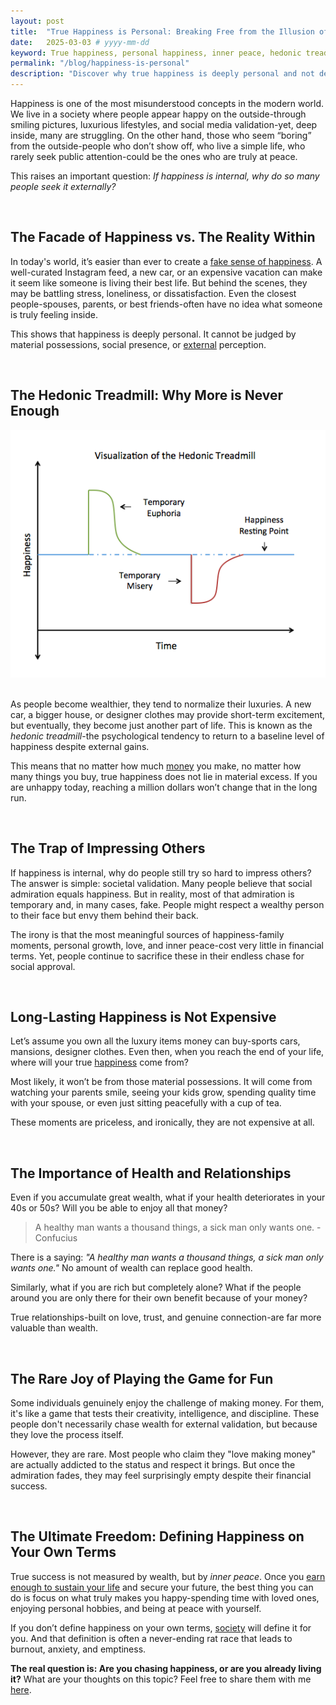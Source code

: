 ```yaml
---
layout: post
title:  "True Happiness is Personal: Breaking Free from the Illusion of External Validation"
date:   2025-03-03 # yyyy-mm-dd
keyword: True happiness, personal happiness, inner peace, hedonic treadmill, wealth vs happiness, meaningful life, health and happiness, relationships and happiness, financial freedom, happiness mindset
permalink: "/blog/happiness-is-personal"
description: "Discover why true happiness is deeply personal and not defined by wealth, social validation, or material success. Learn how to find lasting joy through health, relationships, and inner peace."
---
```


Happiness is one of the most misunderstood concepts in the modern world. We live in a society where people appear happy on the outside-through smiling pictures, luxurious lifestyles, and social media validation-yet, deep inside, many are struggling. On the other hand, those who seem “boring” from the outside-people who don’t show off, who live a simple life, who rarely seek public attention-could be the ones who are truly at peace. 

This raises an important question: *If happiness is internal, why do so many people seek it externally?*

<br/>

## The Facade of Happiness vs. The Reality Within

In today's world, it’s easier than ever to create a <a href="https://prashantkikani.com/blog/reel-life" target="_blank" target="_blank">fake sense of happiness</a>. A well-curated Instagram feed, a new car, or an expensive vacation can make it seem like someone is living their best life. But behind the scenes, they may be battling stress, loneliness, or dissatisfaction. Even the closest people-spouses, parents, or best friends-often have no idea what someone is truly feeling inside. 

This shows that happiness is deeply personal. It cannot be judged by material possessions, social presence, or <a href="https://prashantkikani.com/blog/desire-to-be-liked" target="_blank">external</a> perception. 

<br/>

## The Hedonic Treadmill: Why More is Never Enough

<center><img src="../assets/hedonic_adaptation.png"/></center> 
<br/>

As people become wealthier, they tend to normalize their luxuries. A new car, a bigger house, or designer clothes may provide short-term excitement, but eventually, they become just another part of life. This is known as the *hedonic treadmill*-the psychological tendency to return to a baseline level of happiness despite external gains.

This means that no matter how much <a href="https://prashantkikani.com/blog/money" target="_blank">money</a> you make, no matter how many things you buy, true happiness does not lie in material excess. If you are unhappy today, reaching a million dollars won’t change that in the long run.

<br/>

## The Trap of Impressing Others

If happiness is internal, why do people still try so hard to impress others? The answer is simple: societal validation. Many people believe that social admiration equals happiness. But in reality, most of that admiration is temporary and, in many cases, fake. People might respect a wealthy person to their face but envy them behind their back.

The irony is that the most meaningful sources of happiness-family moments, personal growth, love, and inner peace-cost very little in financial terms. Yet, people continue to sacrifice these in their endless chase for social approval.

<br/>

## Long-Lasting Happiness is Not Expensive

Let’s assume you own all the luxury items money can buy-sports cars, mansions, designer clothes. Even then, when you reach the end of your life, where will your true <a href="https://prashantkikani.com/blog/happy-life" target="_blank">happiness</a> come from? 

Most likely, it won’t be from those material possessions. It will come from watching your parents smile, seeing your kids grow, spending quality time with your spouse, or even just sitting peacefully with a cup of tea. 

These moments are priceless, and ironically, they are not expensive at all.

<br/>

## The Importance of Health and Relationships

Even if you accumulate great wealth, what if your health deteriorates in your 40s or 50s? Will you be able to enjoy all that money? 

> A healthy man wants a thousand things, a sick man only wants one. -Confucius

There is a saying: *"A healthy man wants a thousand things, a sick man only wants one."* No amount of wealth can replace good health. 

Similarly, what if you are rich but completely alone? What if the people around you are only there for their own benefit because of your money? 

True relationships-built on love, trust, and genuine connection-are far more valuable than wealth.

<br/>

## The Rare Joy of Playing the Game for Fun

Some individuals genuinely enjoy the challenge of making money. For them, it's like a game that tests their creativity, intelligence, and discipline. These people don't necessarily chase wealth for external validation, but because they love the process itself. 

However, they are rare. Most people who claim they "love making money" are actually addicted to the status and respect it brings. But once the admiration fades, they may feel surprisingly empty despite their financial success.

<br/>

## The Ultimate Freedom: Defining Happiness on Your Own Terms

True success is not measured by wealth, but by *inner peace*. Once you <a href="https://prashantkikani.com/blog/freedom" target="_blank">earn enough to sustain your life</a> and secure your future, the best thing you can do is focus on what truly makes you happy-spending time with loved ones, enjoying personal hobbies, and being at peace with yourself. 

If you don’t define happiness on your own terms, <a href="https://prashantkikani.com/blog/capitalism" target="_blank">society</a> will define it for you. And that definition is often a never-ending rat race that leads to burnout, anxiety, and emptiness. 

**The real question is: Are you chasing happiness, or are you already living it?** What are your thoughts on this topic? Feel free to share them with me <a href="https://prashantkikani.com/contact" target="_blank">here</a>.
